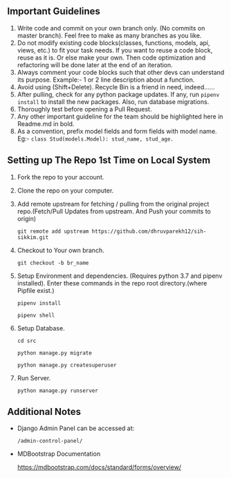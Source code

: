 ## Important Guidelines

1. Write code and commit on your own branch only. (No commits on master branch). Feel free to make as many branches as you like.
2. Do not modify existing code blocks(classes, functions, models, api, views, etc.) to fit your task needs. If you want to reuse a code block, reuse as it is. Or else make your own. Then code optimization and refactoring will be done later at the end of an iteration.
3. Always comment your code blocks such that other devs can understand its purpose. Example:- 1 or 2 line description about a function.
4. Avoid using (Shift+Delete). Recycle Bin is a friend in need, indeed......
5. After pulling, check for any python package updates. If any, run `pipenv install` to install the new packages. Also, run database migrations.
6. Thoroughly test before opening a Pull Request.
7. Any other important guideline for the team should be highlighted here in Readme.md in bold.
8. As a convention, prefix model fields and form fields with model name. 
    Eg:- `class Stud(models.Model):
            stud_name, stud_age.`

## Setting up The Repo 1st Time on Local System

1.  Fork the repo to your account.
2.  Clone the repo on your computer.

3.  Add remote upstream for fetching / pulling from the original project repo.(Fetch/Pull Updates from upstream. And Push your commits to origin)

    `git remote add upstream https://github.com/dhruvparekh12/sih-sikkim.git`

4.  Checkout to Your own branch.

    `git checkout -b br_name`

5.  Setup Environment and dependencies. (Requires python 3.7 and pipenv installed). Enter these commands in the repo root directory.(where Pipfile exist.)

    `pipenv install`

    `pipenv shell`

6.  Setup Database.

    `cd src`

    `python manage.py migrate`

    `python manage.py createsuperuser`

7.  Run Server.

    `python manage.py runserver`

## Additional Notes

- Django Admin Panel can be accessed at:

  `/admin-control-panel/`

- MDBootstrap Documentation

    https://mdbootstrap.com/docs/standard/forms/overview/
